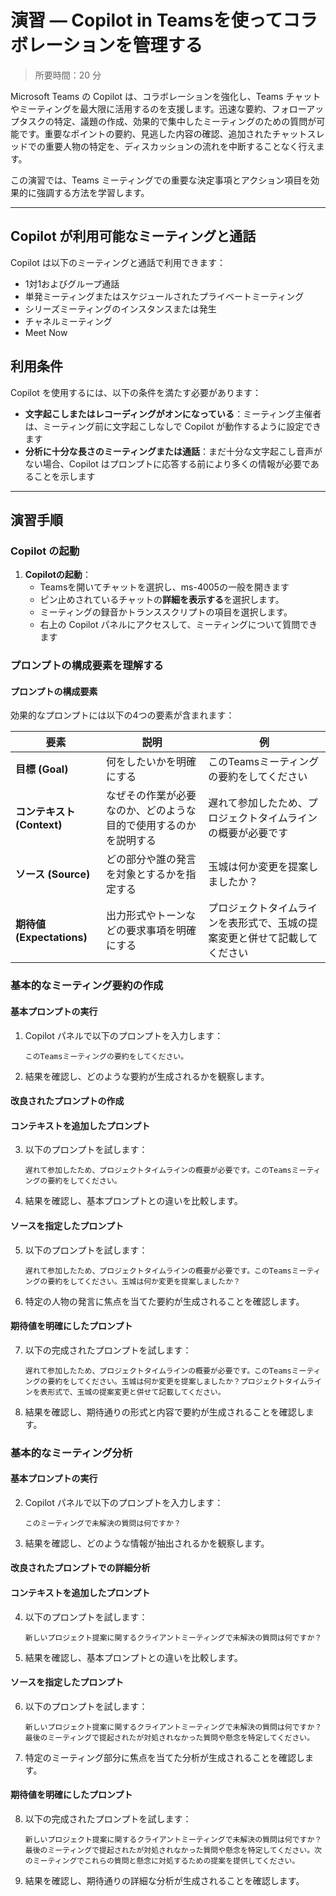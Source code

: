 # 演習 ― Copilot in Teamsを使ってコラボレーションを管理する

>  所要時間：20 分

Microsoft Teams の Copilot は、コラボレーションを強化し、Teams チャットやミーティングを最大限に活用するのを支援します。迅速な要約、フォローアップタスクの特定、議題の作成、効果的で集中したミーティングのための質問が可能です。重要なポイントの要約、見逃した内容の確認、追加されたチャットスレッドでの重要人物の特定を、ディスカッションの流れを中断することなく行えます。

この演習では、Teams ミーティングでの重要な決定事項とアクション項目を効果的に強調する方法を学習します。

---

## Copilot が利用可能なミーティングと通話

Copilot は以下のミーティングと通話で利用できます：

- 1対1およびグループ通話
- 単発ミーティングまたはスケジュールされたプライベートミーティング
- シリーズミーティングのインスタンスまたは発生
- チャネルミーティング
- Meet Now

## 利用条件

Copilot を使用するには、以下の条件を満たす必要があります：

- **文字起こしまたはレコーディングがオンになっている**：ミーティング主催者は、ミーティング前に文字起こしなしで Copilot が動作するように設定できます
- **分析に十分な長さのミーティングまたは通話**：まだ十分な文字起こし音声がない場合、Copilot はプロンプトに応答する前により多くの情報が必要であることを示します

---

## 演習手順

### Copilot の起動

1. **Copilotの起動**：
   - Teamsを開いてチャットを選択し、ms-4005の一般を開きます
   - ピン止めされているチャットの**詳細を表示する**を選択します。
   - ミーティングの録音かトランススクリプトの項目を選択します。
   - 右上の Copilot パネルにアクセスして、ミーティングについて質問できます

### プロンプトの構成要素を理解する

#### プロンプトの構成要素

効果的なプロンプトには以下の4つの要素が含まれます：

| 要素                       | 説明                                                         | 例                                                           |
| -------------------------- | ------------------------------------------------------------ | ------------------------------------------------------------ |
| **目標 (Goal)**            | 何をしたいかを明確にする                                     | このTeamsミーティングの要約をしてください                    |
| **コンテキスト (Context)** | なぜその作業が必要なのか、どのような目的で使用するのかを説明する | 遅れて参加したため、プロジェクトタイムラインの概要が必要です |
| **ソース (Source)**        | どの部分や誰の発言を対象とするかを指定する                   | 玉城は何か変更を提案しましたか？                             |
| **期待値 (Expectations)**  | 出力形式やトーンなどの要求事項を明確にする                   | プロジェクトタイムラインを表形式で、玉城の提案変更と併せて記載してください |

### 基本的なミーティング要約の作成

#### 基本プロンプトの実行

1. Copilot パネルで以下のプロンプトを入力します：

   ```
   このTeamsミーティングの要約をしてください。
   ```

2. 結果を確認し、どのような要約が生成されるかを観察します。

#### 改良されたプロンプトの作成

#### コンテキストを追加したプロンプト

3. 以下のプロンプトを試します：

   ```
   遅れて参加したため、プロジェクトタイムラインの概要が必要です。このTeamsミーティングの要約をしてください。
   ```

4. 結果を確認し、基本プロンプトとの違いを比較します。

#### ソースを指定したプロンプト

5. 以下のプロンプトを試します：

   ```
   遅れて参加したため、プロジェクトタイムラインの概要が必要です。このTeamsミーティングの要約をしてください。玉城は何か変更を提案しましたか？
   ```

6. 特定の人物の発言に焦点を当てた要約が生成されることを確認します。

#### 期待値を明確にしたプロンプト

7. 以下の完成されたプロンプトを試します：

   ```
   遅れて参加したため、プロジェクトタイムラインの概要が必要です。このTeamsミーティングの要約をしてください。玉城は何か変更を提案しましたか？プロジェクトタイムラインを表形式で、玉城の提案変更と併せて記載してください。
   ```

8. 結果を確認し、期待通りの形式と内容で要約が生成されることを確認します。

### 基本的なミーティング分析

#### 基本プロンプトの実行

2. Copilot パネルで以下のプロンプトを入力します：

   ```
   このミーティングで未解決の質問は何ですか？
   ```

3. 結果を確認し、どのような情報が抽出されるかを観察します。

#### 改良されたプロンプトでの詳細分析

#### コンテキストを追加したプロンプト

4. 以下のプロンプトを試します：

   ```
   新しいプロジェクト提案に関するクライアントミーティングで未解決の質問は何ですか？
   ```

5. 結果を確認し、基本プロンプトとの違いを比較します。

#### ソースを指定したプロンプト

6. 以下のプロンプトを試します：

   ```
   新しいプロジェクト提案に関するクライアントミーティングで未解決の質問は何ですか？最後のミーティングで提起されたが対処されなかった質問や懸念を特定してください。
   ```

7. 特定のミーティング部分に焦点を当てた分析が生成されることを確認します。

#### 期待値を明確にしたプロンプト

8. 以下の完成されたプロンプトを試します：

   ```
   新しいプロジェクト提案に関するクライアントミーティングで未解決の質問は何ですか？最後のミーティングで提起されたが対処されなかった質問や懸念を特定してください。次のミーティングでこれらの質問と懸念に対処するための提案を提供してください。
   ```

9. 結果を確認し、期待通りの詳細な分析が生成されることを確認します。
